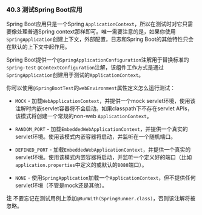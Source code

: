 ### 40.3 测试Spring Boot应用

Spring Boot应用只是一个Spring `ApplicationContext`，所以在测试时对它只需要像处理普通Spring context那样即可。唯一需要注意的是，如果你使用`SpringApplication`创建上下文，外部配置，日志和Spring Boot的其他特性只会在默认的上下文中起作用。

Spring Boot提供一个`@SpringApplicationConfiguration`注解用于替换标准的`spring-test` `@ContextConfiguration`注解，该组件工作方式是通过`SpringApplication`创建用于测试的`ApplicationContext`。

你可以使用`@SpringBootTest`的`webEnvironment`属性定义怎么运行测试：

* `MOCK` - 加载`WebApplicationContext`，并提供一个mock servlet环境，使用该注解时内嵌servlet容器将不会启动。如果classpath下不存在servlet APIs，该模式将创建一个常规的non-web `ApplicationContext`。

* `RANDOM_PORT` - 加载`EmbeddedWebApplicationContext`，并提供一个真实的servlet环境。使用该模式内嵌容器将启动，并监听在一个随机端口。

* `DEFINED_PORT` - 加载`EmbeddedWebApplicationContext`，并提供一个真实的servlet环境。使用该模式内嵌容器将启动，并监听一个定义好的端口（比如`application.properties`中定义的或默认的`8080`端口）。

* `NONE` - 使用`SpringApplication`加载一个`ApplicationContext`，但不提供任何servlet环境（不管是mock还是其他）。

**注** 不要忘记在测试用例上添加`@RunWith(SpringRunner.class)`，否则该注解将被忽略。
